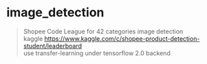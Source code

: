 image_detection
====
>Shopee Code League for 42 categories image detection</br>
>kaggle https://www.kaggle.com/c/shopee-product-detection-student/leaderboard</br>
>use transfer-learning under tensorflow 2.0 backend
